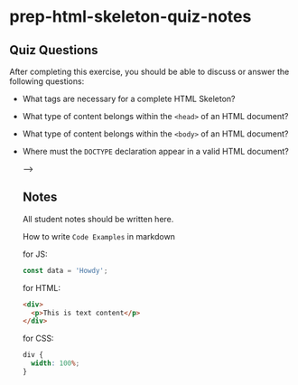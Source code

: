 # prep-html-skeleton-quiz-notes

## Quiz Questions

After completing this exercise, you should be able to discuss or answer the following questions:

- What tags are necessary for a complete HTML Skeleton?
<!-- <!DOCTYPE html>
<html lang="en">
<head>
  <meta charset="UTF-8">
  <meta name="viewport" content="width=device-width, initial-scale=1.0">
  <title></title>
</head>
<body>

</body>
</html> -->

- What type of content belongs within the `<head>` of an HTML document?
<!-- the meta tags, CSS external file links, and the optional style tags for CSS option -->
- What type of content belongs within the `<body>` of an HTML document?
<!-- the actual HTML code itself, 3rd party plugins for example bootstrap, JQUERY, JQUERY for CSS lightbox library, font awesome and optional back end links -->
- Where must the `DOCTYPE` declaration appear in a valid HTML document?
  <!-- the DOCTYPE HTML decleration must appear on the top of the required skeleton EXAMPLE BELOW

    <!-- ON THE  TOP HERE -->
  <!-- <!DOCTYPE html>
  <html lang="en">
  <head>
    <meta charset="UTF-8">
    <meta name="viewport" content="width=device-width, initial-scale=1.0">
    <title></title>
  </head>
  <body>

</body>
</html> -->

-->

## Notes

All student notes should be written here.

How to write `Code Examples` in markdown

for JS:

```javascript
const data = 'Howdy';
```

for HTML:

```html
<div>
  <p>This is text content</p>
</div>
```

for CSS:

```css
div {
  width: 100%;
}
```
